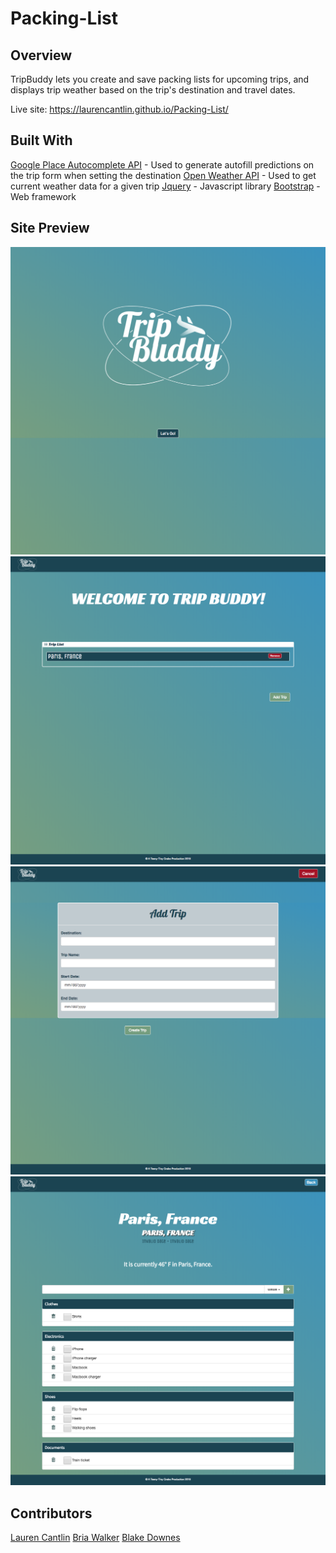 # Packing-List
## Overview
TripBuddy lets you create and save packing lists for upcoming trips, and displays trip weather based on the trip's destination and travel dates.

Live site: https://laurencantlin.github.io/Packing-List/

## Built With
[Google Place Autocomplete API](https://developers.google.com/places/web-service/autocomplete) - Used to generate autofill predictions on the trip form when setting the destination 
[Open Weather API](https://openweathermap.org/current) - Used to get current weather data for a given trip
[Jquery](https://jquery.com/) - Javascript library
[Bootstrap](https://getbootstrap.com/docs/3.3/) - Web framework

## Site Preview
![welcome page](https://github.com/laurencantlin/Packing-List/blob/wireframe-UI/Assets/Images/index-img.png)
![trip list](https://github.com/laurencantlin/Packing-List/blob/wireframe-UI/Assets/Images/triplist-img.png)
![add trip form](https://github.com/laurencantlin/Packing-List/blob/wireframe-UI/Assets/Images/tripform-img.png)
![packing list](https://github.com/laurencantlin/Packing-List/blob/wireframe-UI/Assets/Images/packlist-img.png?raw=true)


## Contributors
[Lauren Cantlin](https://github.com/laurencantlin)
[Bria Walker](https://github.com/briajnae)
[Blake Downes](https://github.com/Bdownes214)